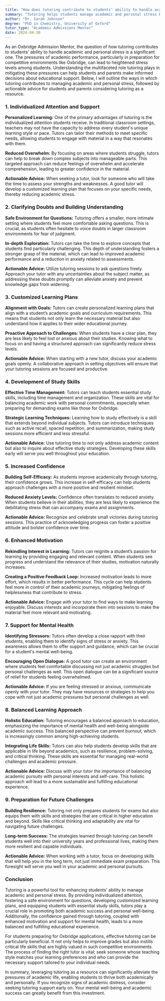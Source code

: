 ```yaml
---
title: "How does tutoring contribute to students’ ability to handle academic and personal stress?"
summary: "Tutoring helps students manage academic and personal stress by providing individualized attention and support, enhancing coping strategies and confidence."
author: "Dr. Sarah Johnson"
degree: "PhD in Chemistry, University of Oxford"
tutor_type: "Academic Admissions Mentor"
date: 2024-04-30
---
```


As an Oxbridge Admission Mentor, the question of how tutoring contributes to students' ability to handle academic and personal stress is a significant one. The pressures of academic performance, particularly in preparation for competitive environments like Oxbridge, can lead to heightened stress levels among students. Understanding the multifaceted role tutoring plays in mitigating these pressures can help students and parents make informed decisions about educational support. Below, I will outline the ways in which tutoring contributes to managing academic and personal stress, followed by actionable advice for students and parents considering tutoring as a resource.

### 1. Individualized Attention and Support

**Personalized Learning:** One of the primary advantages of tutoring is the individualized attention students receive. In traditional classroom settings, teachers may not have the capacity to address every student's unique learning style or pace. Tutors can tailor their methods to meet specific needs, allowing students to engage with material in a way that resonates with them.

**Reduced Overwhelm:** By focusing on areas where students struggle, tutors can help to break down complex subjects into manageable parts. This targeted approach can reduce feelings of overwhelm and accelerate comprehension, leading to greater confidence in the material.

**Actionable Advice:** When seeking a tutor, look for someone who will take the time to assess your strengths and weaknesses. A good tutor will develop a customized learning plan that focuses on your specific needs, thereby reducing academic stress.

### 2. Clarifying Doubts and Building Understanding

**Safe Environment for Questions:** Tutoring offers a smaller, more intimate setting where students feel more comfortable asking questions. This is crucial, as students often hesitate to voice doubts in larger classroom environments for fear of judgment.

**In-depth Exploration:** Tutors can take the time to explore concepts that students find particularly challenging. This depth of understanding fosters a stronger grasp of the material, which can lead to improved academic performance and a reduction in anxiety related to assessments.

**Actionable Advice:** Utilize tutoring sessions to ask questions freely. Approach your tutor with any uncertainties about the subject matter, as addressing these doubts promptly can alleviate anxiety and prevent knowledge gaps from widening.

### 3. Customized Learning Plans

**Alignment with Goals:** Tutors can create personalized learning plans that align with a student’s academic goals and curriculum requirements. This means that students not only learn the necessary material but also understand how it applies to their wider educational journey.

**Proactive Approach to Challenges:** When students have a clear plan, they are less likely to feel lost or anxious about their studies. Knowing what to focus on and having a structured approach can significantly reduce stress levels.

**Actionable Advice:** When starting with a new tutor, discuss your academic goals openly. A collaborative approach in setting objectives will ensure that your tutoring sessions are focused and productive.

### 4. Development of Study Skills

**Effective Time Management:** Tutors can teach students essential study skills, including time management and organization. These skills are vital for balancing academic work with personal commitments, especially when preparing for demanding exams like those for Oxbridge.

**Strategic Learning Techniques:** Learning how to study effectively is a skill that extends beyond individual subjects. Tutors can introduce techniques such as active recall, spaced repetition, and summarization, making study sessions more efficient and less stressful.

**Actionable Advice:** Use tutoring time to not only address academic content but also to inquire about effective study strategies. Developing these skills early will serve you well throughout your education.

### 5. Increased Confidence

**Building Self-Efficacy:** As students improve academically through tutoring, their confidence grows. This increase in self-efficacy can help students approach challenges with a more positive and resilient mindset.

**Reduced Anxiety Levels:** Confidence often translates to reduced anxiety. When students believe in their abilities, they are less likely to experience the debilitating stress that can accompany exams and assignments.

**Actionable Advice:** Recognize and celebrate small victories during tutoring sessions. This practice of acknowledging progress can foster a positive attitude and bolster confidence over time.

### 6. Enhanced Motivation

**Rekindling Interest in Learning:** Tutors can reignite a student’s passion for learning by providing engaging and relevant content. When students see progress and understand the relevance of their studies, motivation naturally increases.

**Creating a Positive Feedback Loop:** Increased motivation leads to more effort, which results in better performance. This cycle can help students feel more in control of their academic journeys, mitigating feelings of helplessness that contribute to stress.

**Actionable Advice:** Engage with your tutor to find ways to make learning enjoyable. Discuss interests and incorporate them into sessions to make the material feel more relevant and motivating.

### 7. Support for Mental Health

**Identifying Stressors:** Tutors often develop a close rapport with their students, enabling them to identify signs of stress or anxiety. This awareness allows them to offer support and guidance, which can be crucial for a student's mental well-being.

**Encouraging Open Dialogue:** A good tutor can create an environment where students feel comfortable discussing not just academic struggles but personal challenges as well. This open dialogue can be a significant source of relief for students feeling overwhelmed.

**Actionable Advice:** If you are feeling stressed or anxious, communicate openly with your tutor. They may have resources or strategies to help you cope with not just academic pressures but personal challenges as well.

### 8. Balanced Learning Approach

**Holistic Education:** Tutoring encourages a balanced approach to education, emphasizing the importance of mental health and well-being alongside academic success. This balanced perspective can prevent burnout, which is increasingly common among high-achieving students.

**Integrating Life Skills:** Tutors can also help students develop skills that are applicable in life beyond academics, such as resilience, problem-solving, and critical thinking. These skills are essential for managing real-world challenges and academic pressure.

**Actionable Advice:** Discuss with your tutor the importance of balancing academic pursuits with personal interests and self-care. This holistic approach will lead to a more sustainable and fulfilling educational experience.

### 9. Preparation for Future Challenges

**Building Resilience:** Tutoring not only prepares students for exams but also equips them with skills and strategies that are critical in higher education and beyond. Skills like critical thinking and adaptability are vital for navigating future challenges.

**Long-term Success:** The strategies learned through tutoring can benefit students well into their university years and professional lives, making them more resilient and capable individuals.

**Actionable Advice:** When working with a tutor, focus on developing skills that will help you in the long term, not just immediate exam preparation. This foresight will serve you well in your academic and personal pursuits.

### Conclusion

Tutoring is a powerful tool for enhancing students' ability to manage academic and personal stress. By providing individualized attention, fostering a safe environment for questions, developing customized learning plans, and equipping students with essential study skills, tutors play a crucial role in promoting both academic success and personal well-being. Additionally, the confidence gained through tutoring, coupled with enhanced motivation and support for mental health, leads to a more balanced and fulfilling educational experience.

For students preparing for Oxbridge applications, effective tutoring can be particularly beneficial. It not only helps to improve grades but also instills critical life skills that are highly valued in such competitive environments. The process of finding the right tutor is vital; seek someone whose teaching style matches your learning preferences and who can provide the necessary support tailored to your individual needs.

In summary, leveraging tutoring as a resource can significantly alleviate the pressures of academic life, enabling students to thrive both academically and personally. If you recognize signs of academic distress, consider seeking tutoring support early on. Your mental well-being and academic success can greatly benefit from this investment.
    